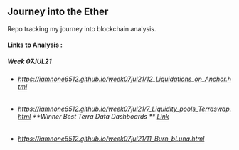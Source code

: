 ## Journey into the Ether

Repo tracking my journey into blockchain analysis. 

#### Links to Analysis : 

##### Week 07JUL21
* ###### <https://iamnone6512.github.io/week07jul21/12_Liquidations_on_Anchor.html> 
* ###### <https://iamnone6512.github.io/week07jul21/7_Liquidity_pools_Terraswap.html>  **Winner Best Terra Data Dashboards ** [Link](https://blog.flipsidecrypto.com/best-terra-datadashboard-july-12/)
* ###### <https://iamnone6512.github.io/week07jul21/11_Burn_bLuna.html> 
